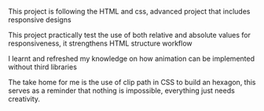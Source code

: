 This project is following the HTML and css, advanced project that includes responsive designs

This project practically test the use of both relative and absolute values for responsiveness, it strengthens HTML structure workflow

I learnt and refreshed my knowledge on how animation can be implemented without third libraries

The take home for me is the use of clip path in CSS to build an hexagon, this serves as a reminder that nothing is impossible, everything just needs creativity.